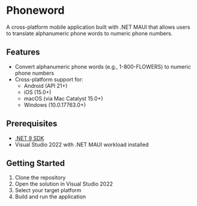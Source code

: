 # Phoneword

A cross-platform mobile application built with .NET MAUI that allows users to translate alphanumeric phone words to numeric phone numbers.

## Features

- Convert alphanumeric phone words (e.g., 1-800-FLOWERS) to numeric phone numbers
- Cross-platform support for:
  - Android (API 21+)
  - iOS (15.0+)
  - macOS (via Mac Catalyst 15.0+)
  - Windows (10.0.17763.0+)

## Prerequisites

- [.NET 9 SDK](https://dotnet.microsoft.com/download/dotnet/9.0)
- Visual Studio 2022 with .NET MAUI workload installed

## Getting Started

1. Clone the repository
2. Open the solution in Visual Studio 2022
3. Select your target platform
4. Build and run the application
